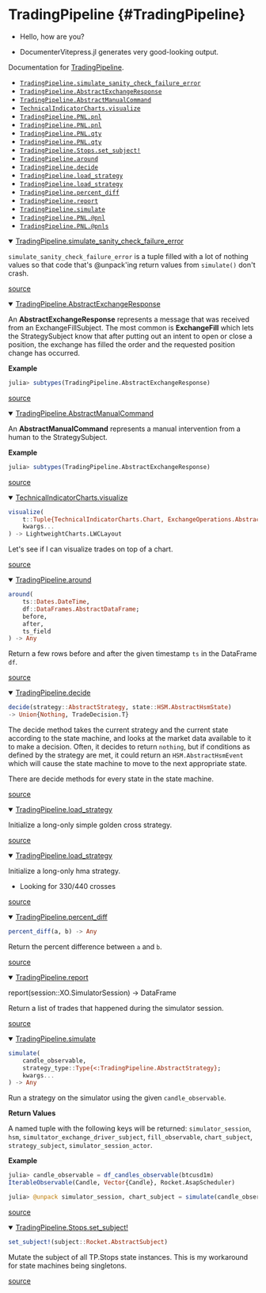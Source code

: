 


# TradingPipeline {#TradingPipeline}
- Hello, how are you?
  
- DocumenterVitepress.jl generates very good-looking output.
  

Documentation for [TradingPipeline](https://github.com/g-gundam/TradingPipeline.jl).
- [`TradingPipeline.simulate_sanity_check_failure_error`](#TradingPipeline.simulate_sanity_check_failure_error)
- [`TradingPipeline.AbstractExchangeResponse`](#TradingPipeline.AbstractExchangeResponse)
- [`TradingPipeline.AbstractManualCommand`](#TradingPipeline.AbstractManualCommand)
- [`TechnicalIndicatorCharts.visualize`](#TechnicalIndicatorCharts.visualize-Tuple{Tuple{TechnicalIndicatorCharts.Chart,%20ExchangeOperations.AbstractSession}})
- [`TradingPipeline.PNL.pnl`](#TradingPipeline.PNL.pnl-Tuple{TradingPipeline.PNL.Short})
- [`TradingPipeline.PNL.pnl`](#TradingPipeline.PNL.pnl-Tuple{TradingPipeline.PNL.Long})
- [`TradingPipeline.PNL.qty`](#TradingPipeline.PNL.qty-Tuple{Contracts,%20Number})
- [`TradingPipeline.PNL.qty`](#TradingPipeline.PNL.qty-Tuple{Number,%20Number})
- [`TradingPipeline.Stops.set_subject!`](#TradingPipeline.Stops.set_subject!-Tuple{Rocket.AbstractSubject})
- [`TradingPipeline.around`](#TradingPipeline.around-Tuple{Dates.DateTime,%20DataFrames.AbstractDataFrame})
- [`TradingPipeline.decide`](#TradingPipeline.decide-Tuple{TradingPipeline.AbstractStrategy,%20TradingPipeline.MOS.Neutral})
- [`TradingPipeline.load_strategy`](#TradingPipeline.load_strategy-Tuple{Type{TradingPipeline.GoldenCrossStrategy}})
- [`TradingPipeline.load_strategy`](#TradingPipeline.load_strategy-Tuple{Type{TradingPipeline.HMAStrategy}})
- [`TradingPipeline.percent_diff`](#TradingPipeline.percent_diff-Tuple{Any,%20Any})
- [`TradingPipeline.report`](#TradingPipeline.report-Tuple{ExchangeOperations.SimulatorSession})
- [`TradingPipeline.simulate`](#TradingPipeline.simulate-Tuple{Any,%20Type{<:TradingPipeline.AbstractStrategy}})
- [`TradingPipeline.PNL.@pnl`](#TradingPipeline.PNL.@pnl-NTuple{4,%20Any})
- [`TradingPipeline.PNL.@pnls`](#TradingPipeline.PNL.@pnls-NTuple{4,%20Any})

<details class='jldocstring custom-block' open>
<summary><a id='TradingPipeline.simulate_sanity_check_failure_error' href='#TradingPipeline.simulate_sanity_check_failure_error'><span class="jlbinding">TradingPipeline.simulate_sanity_check_failure_error</span></a> <Badge type="info" class="jlObjectType jlConstant" text="Constant" /></summary>



`simulate_sanity_check_failure_error` is a tuple filled with a lot of nothing values so that code that&#39;s @unpack&#39;ing return values from `simulate()` don&#39;t crash.


<Badge type="info" class="source-link" text="source"><a href="https://github.com/g-gundam/TradingPipeline.jl/blob/b4d658a64a3b1bb0bdd341e56399fd4a94d7b88b/src/pipeline.jl#L19-L21" target="_blank" rel="noreferrer">source</a></Badge>

</details>

<details class='jldocstring custom-block' open>
<summary><a id='TradingPipeline.AbstractExchangeResponse' href='#TradingPipeline.AbstractExchangeResponse'><span class="jlbinding">TradingPipeline.AbstractExchangeResponse</span></a> <Badge type="info" class="jlObjectType jlType" text="Type" /></summary>



An **AbstractExchangeResponse** represents a message that was received from an ExchangeFillSubject. The most common is **ExchangeFill** which lets the StrategySubject know that after putting out an intent to open or close a position, the exchange has filled the order and the requested position change has occurred.

**Example**

```julia
julia> subtypes(TradingPipeline.AbstractExchangeResponse)
```



<Badge type="info" class="source-link" text="source"><a href="https://github.com/g-gundam/TradingPipeline.jl/blob/b4d658a64a3b1bb0bdd341e56399fd4a94d7b88b/src/rocket.jl#L47-L58" target="_blank" rel="noreferrer">source</a></Badge>

</details>

<details class='jldocstring custom-block' open>
<summary><a id='TradingPipeline.AbstractManualCommand' href='#TradingPipeline.AbstractManualCommand'><span class="jlbinding">TradingPipeline.AbstractManualCommand</span></a> <Badge type="info" class="jlObjectType jlType" text="Type" /></summary>



An **AbstractManualCommand** represents a manual intervention from a human to the StrategySubject.

**Example**

```julia
julia> subtypes(TradingPipeline.AbstractExchangeResponse)
```



<Badge type="info" class="source-link" text="source"><a href="https://github.com/g-gundam/TradingPipeline.jl/blob/b4d658a64a3b1bb0bdd341e56399fd4a94d7b88b/src/rocket.jl#L66-L74" target="_blank" rel="noreferrer">source</a></Badge>

</details>

<details class='jldocstring custom-block' open>
<summary><a id='TechnicalIndicatorCharts.visualize-Tuple{Tuple{TechnicalIndicatorCharts.Chart, ExchangeOperations.AbstractSession}}' href='#TechnicalIndicatorCharts.visualize-Tuple{Tuple{TechnicalIndicatorCharts.Chart, ExchangeOperations.AbstractSession}}'><span class="jlbinding">TechnicalIndicatorCharts.visualize</span></a> <Badge type="info" class="jlObjectType jlMethod" text="Method" /></summary>



```julia
visualize(
    t::Tuple{TechnicalIndicatorCharts.Chart, ExchangeOperations.AbstractSession};
    kwargs...
) -> LightweightCharts.LWCLayout

```


Let&#39;s see if I can visualize trades on top of a chart.


<Badge type="info" class="source-link" text="source"><a href="https://github.com/g-gundam/TradingPipeline.jl/blob/b4d658a64a3b1bb0bdd341e56399fd4a94d7b88b/src/report.jl#L65" target="_blank" rel="noreferrer">source</a></Badge>

</details>

<details class='jldocstring custom-block' open>
<summary><a id='TradingPipeline.around-Tuple{Dates.DateTime, DataFrames.AbstractDataFrame}' href='#TradingPipeline.around-Tuple{Dates.DateTime, DataFrames.AbstractDataFrame}'><span class="jlbinding">TradingPipeline.around</span></a> <Badge type="info" class="jlObjectType jlMethod" text="Method" /></summary>



```julia
around(
    ts::Dates.DateTime,
    df::DataFrames.AbstractDataFrame;
    before,
    after,
    ts_field
) -> Any

```


Return a few rows before and after the given timestamp `ts` in the DataFrame `df`.


<Badge type="info" class="source-link" text="source"><a href="https://github.com/g-gundam/TradingPipeline.jl/blob/b4d658a64a3b1bb0bdd341e56399fd4a94d7b88b/src/explore.jl#L9" target="_blank" rel="noreferrer">source</a></Badge>

</details>

<details class='jldocstring custom-block' open>
<summary><a id='TradingPipeline.decide-Tuple{TradingPipeline.AbstractStrategy, TradingPipeline.MOS.Neutral}' href='#TradingPipeline.decide-Tuple{TradingPipeline.AbstractStrategy, TradingPipeline.MOS.Neutral}'><span class="jlbinding">TradingPipeline.decide</span></a> <Badge type="info" class="jlObjectType jlMethod" text="Method" /></summary>



```julia
decide(strategy::AbstractStrategy, state::HSM.AbstractHsmState)
-> Union{Nothing, TradeDecision.T}
```


The decide method takes the current strategy and the current state according to the state machine, and looks at the market data available to it to make a decision.  Often, it decides to return `nothing`, but if conditions as defined by the strategy are met, it could return an `HSM.AbstractHsmEvent` which will cause the state machine to move to the next appropriate state.

There are decide methods for every state in the state machine.


<Badge type="info" class="source-link" text="source"><a href="https://github.com/g-gundam/TradingPipeline.jl/blob/b4d658a64a3b1bb0bdd341e56399fd4a94d7b88b/src/rocket.jl#L151-L163" target="_blank" rel="noreferrer">source</a></Badge>

</details>

<details class='jldocstring custom-block' open>
<summary><a id='TradingPipeline.load_strategy-Tuple{Type{TradingPipeline.GoldenCrossStrategy}}' href='#TradingPipeline.load_strategy-Tuple{Type{TradingPipeline.GoldenCrossStrategy}}'><span class="jlbinding">TradingPipeline.load_strategy</span></a> <Badge type="info" class="jlObjectType jlMethod" text="Method" /></summary>



Initialize a long-only simple golden cross strategy.


<Badge type="info" class="source-link" text="source"><a href="https://github.com/g-gundam/TradingPipeline.jl/blob/b4d658a64a3b1bb0bdd341e56399fd4a94d7b88b/src/strategies/goldencross.jl#L26-L28" target="_blank" rel="noreferrer">source</a></Badge>

</details>

<details class='jldocstring custom-block' open>
<summary><a id='TradingPipeline.load_strategy-Tuple{Type{TradingPipeline.HMAStrategy}}' href='#TradingPipeline.load_strategy-Tuple{Type{TradingPipeline.HMAStrategy}}'><span class="jlbinding">TradingPipeline.load_strategy</span></a> <Badge type="info" class="jlObjectType jlMethod" text="Method" /></summary>



Initialize a long-only hma strategy.
- Looking for 330/440 crosses
  


<Badge type="info" class="source-link" text="source"><a href="https://github.com/g-gundam/TradingPipeline.jl/blob/b4d658a64a3b1bb0bdd341e56399fd4a94d7b88b/src/strategies/hma.jl#L20-L24" target="_blank" rel="noreferrer">source</a></Badge>

</details>

<details class='jldocstring custom-block' open>
<summary><a id='TradingPipeline.percent_diff-Tuple{Any, Any}' href='#TradingPipeline.percent_diff-Tuple{Any, Any}'><span class="jlbinding">TradingPipeline.percent_diff</span></a> <Badge type="info" class="jlObjectType jlMethod" text="Method" /></summary>



```julia
percent_diff(a, b) -> Any

```


Return the percent difference between `a` and `b`.


<Badge type="info" class="source-link" text="source"><a href="https://github.com/g-gundam/TradingPipeline.jl/blob/b4d658a64a3b1bb0bdd341e56399fd4a94d7b88b/src/util.jl#L3-L7" target="_blank" rel="noreferrer">source</a></Badge>

</details>

<details class='jldocstring custom-block' open>
<summary><a id='TradingPipeline.report-Tuple{ExchangeOperations.SimulatorSession}' href='#TradingPipeline.report-Tuple{ExchangeOperations.SimulatorSession}'><span class="jlbinding">TradingPipeline.report</span></a> <Badge type="info" class="jlObjectType jlMethod" text="Method" /></summary>



report(session::XO.SimulatorSession) -&gt; DataFrame

Return a list of trades that happened during the simulator session.


<Badge type="info" class="source-link" text="source"><a href="https://github.com/g-gundam/TradingPipeline.jl/blob/b4d658a64a3b1bb0bdd341e56399fd4a94d7b88b/src/report.jl#L33-L37" target="_blank" rel="noreferrer">source</a></Badge>

</details>

<details class='jldocstring custom-block' open>
<summary><a id='TradingPipeline.simulate-Tuple{Any, Type{<:TradingPipeline.AbstractStrategy}}' href='#TradingPipeline.simulate-Tuple{Any, Type{<:TradingPipeline.AbstractStrategy}}'><span class="jlbinding">TradingPipeline.simulate</span></a> <Badge type="info" class="jlObjectType jlMethod" text="Method" /></summary>



```julia
simulate(
    candle_observable,
    strategy_type::Type{<:TradingPipeline.AbstractStrategy};
    kwargs...
) -> Any

```


Run a strategy on the simulator using the given `candle_observable`.

**Return Values**

A named tuple with the following keys will be returned: `simulator_session`, `hsm`, `simultator_exchange_driver_subject`, `fill_observable`, `chart_subject`, `strategy_subject`, `simulator_session_actor`.

**Example**

```julia
julia> candle_observable = df_candles_observable(btcusd1m)
IterableObservable(Candle, Vector{Candle}, Rocket.AsapScheduler)

julia> @unpack simulator_session, chart_subject = simulate(candle_observable, HMAStrategy);
```



<Badge type="info" class="source-link" text="source"><a href="https://github.com/g-gundam/TradingPipeline.jl/blob/b4d658a64a3b1bb0bdd341e56399fd4a94d7b88b/src/pipeline.jl#L40" target="_blank" rel="noreferrer">source</a></Badge>

</details>

<details class='jldocstring custom-block' open>
<summary><a id='TradingPipeline.Stops.set_subject!-Tuple{Rocket.AbstractSubject}' href='#TradingPipeline.Stops.set_subject!-Tuple{Rocket.AbstractSubject}'><span class="jlbinding">TradingPipeline.Stops.set_subject!</span></a> <Badge type="info" class="jlObjectType jlMethod" text="Method" /></summary>



```julia
set_subject!(subject::Rocket.AbstractSubject)
```


Mutate the subject of all TP.Stops state instances. This is my workaround for state machines being singletons.


<Badge type="info" class="source-link" text="source"><a href="https://github.com/g-gundam/TradingPipeline.jl/blob/b4d658a64a3b1bb0bdd341e56399fd4a94d7b88b/src/stops.jl#L45-L50" target="_blank" rel="noreferrer">source</a></Badge>

</details>

